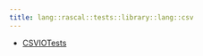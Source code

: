 ```yaml
---
title: lang::rascal::tests::library::lang::csv
---
```



* [CSVIOTests](../../../../../../../Library/lang/rascal/tests/library/lang/csv/CSVIOTests.md)